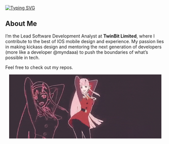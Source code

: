 [![Typing SVG](https://readme-typing-svg.demolab.com?font=Fruktur&pause=1000&color=FF6B6B&center=true&vCenter=true&width=800&lines=LEAD+ANALYST+%40+Twinbit;My+developer+is+%40myndaaa)](https://git.io/typing-svg)


## About Me  
I’m the Lead Software Development Analyst at **TwinBit Limited**, where I contribute to the best of IOS mobile design and experience. My passion lies in making kickass design and mentoring the next generation of developers (more like a developer @myndaaa) to push the boundaries of what’s possible in tech.

Feel free to check out my repos.


<div align="center">
  <img src="./giphy.gif" alt="Animewaifu" />
</div>
